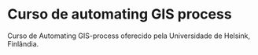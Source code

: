 # Curso de automating GIS process
Curso de Automating GIS-process oferecido pela Universidade de Helsink, Finlândia.
